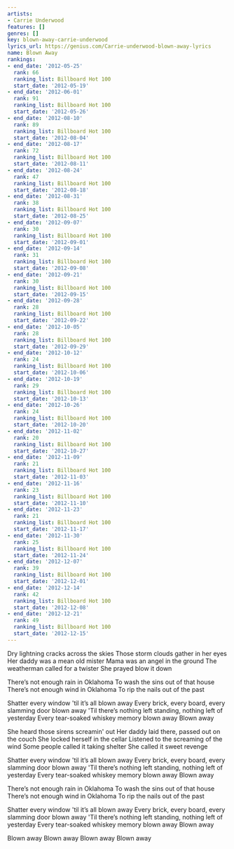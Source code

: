 ```yaml
---
artists:
- Carrie Underwood
features: []
genres: []
key: blown-away-carrie-underwood
lyrics_url: https://genius.com/Carrie-underwood-blown-away-lyrics
name: Blown Away
rankings:
- end_date: '2012-05-25'
  rank: 66
  ranking_list: Billboard Hot 100
  start_date: '2012-05-19'
- end_date: '2012-06-01'
  rank: 91
  ranking_list: Billboard Hot 100
  start_date: '2012-05-26'
- end_date: '2012-08-10'
  rank: 89
  ranking_list: Billboard Hot 100
  start_date: '2012-08-04'
- end_date: '2012-08-17'
  rank: 72
  ranking_list: Billboard Hot 100
  start_date: '2012-08-11'
- end_date: '2012-08-24'
  rank: 47
  ranking_list: Billboard Hot 100
  start_date: '2012-08-18'
- end_date: '2012-08-31'
  rank: 38
  ranking_list: Billboard Hot 100
  start_date: '2012-08-25'
- end_date: '2012-09-07'
  rank: 30
  ranking_list: Billboard Hot 100
  start_date: '2012-09-01'
- end_date: '2012-09-14'
  rank: 31
  ranking_list: Billboard Hot 100
  start_date: '2012-09-08'
- end_date: '2012-09-21'
  rank: 30
  ranking_list: Billboard Hot 100
  start_date: '2012-09-15'
- end_date: '2012-09-28'
  rank: 28
  ranking_list: Billboard Hot 100
  start_date: '2012-09-22'
- end_date: '2012-10-05'
  rank: 28
  ranking_list: Billboard Hot 100
  start_date: '2012-09-29'
- end_date: '2012-10-12'
  rank: 24
  ranking_list: Billboard Hot 100
  start_date: '2012-10-06'
- end_date: '2012-10-19'
  rank: 29
  ranking_list: Billboard Hot 100
  start_date: '2012-10-13'
- end_date: '2012-10-26'
  rank: 24
  ranking_list: Billboard Hot 100
  start_date: '2012-10-20'
- end_date: '2012-11-02'
  rank: 20
  ranking_list: Billboard Hot 100
  start_date: '2012-10-27'
- end_date: '2012-11-09'
  rank: 21
  ranking_list: Billboard Hot 100
  start_date: '2012-11-03'
- end_date: '2012-11-16'
  rank: 23
  ranking_list: Billboard Hot 100
  start_date: '2012-11-10'
- end_date: '2012-11-23'
  rank: 21
  ranking_list: Billboard Hot 100
  start_date: '2012-11-17'
- end_date: '2012-11-30'
  rank: 25
  ranking_list: Billboard Hot 100
  start_date: '2012-11-24'
- end_date: '2012-12-07'
  rank: 39
  ranking_list: Billboard Hot 100
  start_date: '2012-12-01'
- end_date: '2012-12-14'
  rank: 42
  ranking_list: Billboard Hot 100
  start_date: '2012-12-08'
- end_date: '2012-12-21'
  rank: 49
  ranking_list: Billboard Hot 100
  start_date: '2012-12-15'
---
```

Dry lightning cracks across the skies
Those storm clouds gather in her eyes
Her daddy was a mean old mister
Mama was an angel in the ground
The weatherman called for a twister
She prayed blow it down


There’s not enough rain in Oklahoma
To wash the sins out of that house
There’s not enough wind in Oklahoma
To rip the nails out of the past


Shatter every window 'til it’s all blown away
Every brick, every board, every slamming door blown away
'Til there’s nothing left standing, nothing left of yesterday
Every tear-soaked whiskey memory blown away
Blown away


She heard those sirens screamin' out
Her daddy laid there, passed out on the couch
She locked herself in the cellar
Listened to the screaming of the wind
Some people called it taking shelter
She called it sweet revenge


Shatter every window 'til it’s all blown away
Every brick, every board, every slamming door blown away
'Til there’s nothing left standing, nothing left of yesterday
Every tear-soaked whiskey memory blown away
Blown away


There’s not enough rain in Oklahoma
To wash the sins out of that house
There’s not enough wind in Oklahoma
To rip the nails out of the past


Shatter every window 'til it’s all blown away
Every brick, every board, every slamming door blown away
'Til there’s nothing left standing, nothing left of yesterday
Every tear-soaked whiskey memory blown away
Blown away


Blown away
Blown away
Blown away
Blown away
